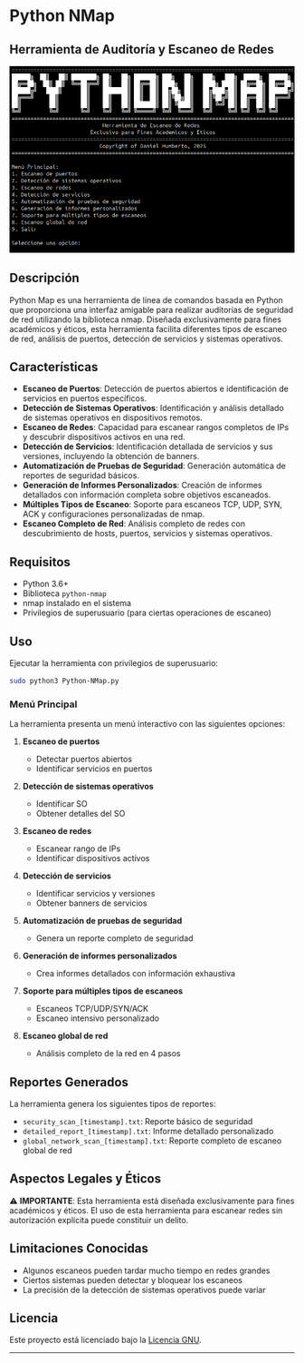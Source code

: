 # Python NMap

## Herramienta de Auditoría y Escaneo de Redes

![Imagen 2](Imagenes/1.png)

## Descripción

Python Map es una herramienta de línea de comandos basada en Python que proporciona una interfaz amigable para realizar auditorías de seguridad de red utilizando la biblioteca nmap. Diseñada exclusivamente para fines académicos y éticos, esta herramienta facilita diferentes tipos de escaneo de red, análisis de puertos, detección de servicios y sistemas operativos.

## Características

- **Escaneo de Puertos**: Detección de puertos abiertos e identificación de servicios en puertos específicos.
- **Detección de Sistemas Operativos**: Identificación y análisis detallado de sistemas operativos en dispositivos remotos.
- **Escaneo de Redes**: Capacidad para escanear rangos completos de IPs y descubrir dispositivos activos en una red.
- **Detección de Servicios**: Identificación detallada de servicios y sus versiones, incluyendo la obtención de banners.
- **Automatización de Pruebas de Seguridad**: Generación automática de reportes de seguridad básicos.
- **Generación de Informes Personalizados**: Creación de informes detallados con información completa sobre objetivos escaneados.
- **Múltiples Tipos de Escaneo**: Soporte para escaneos TCP, UDP, SYN, ACK y configuraciones personalizadas de nmap.
- **Escaneo Completo de Red**: Análisis completo de redes con descubrimiento de hosts, puertos, servicios y sistemas operativos.

## Requisitos

- Python 3.6+
- Biblioteca `python-nmap`
- nmap instalado en el sistema
- Privilegios de superusuario (para ciertas operaciones de escaneo)

## Uso

Ejecutar la herramienta con privilegios de superusuario:

```bash
sudo python3 Python-NMap.py
```

### Menú Principal

La herramienta presenta un menú interactivo con las siguientes opciones:

1. **Escaneo de puertos**
   - Detectar puertos abiertos
   - Identificar servicios en puertos

2. **Detección de sistemas operativos**
   - Identificar SO
   - Obtener detalles del SO

3. **Escaneo de redes**
   - Escanear rango de IPs
   - Identificar dispositivos activos

4. **Detección de servicios**
   - Identificar servicios y versiones
   - Obtener banners de servicios

5. **Automatización de pruebas de seguridad**
   - Genera un reporte completo de seguridad

6. **Generación de informes personalizados**
   - Crea informes detallados con información exhaustiva

7. **Soporte para múltiples tipos de escaneos**
   - Escaneos TCP/UDP/SYN/ACK
   - Escaneo intensivo personalizado

8. **Escaneo global de red**
   - Análisis completo de la red en 4 pasos

## Reportes Generados

La herramienta genera los siguientes tipos de reportes:

- `security_scan_[timestamp].txt`: Reporte básico de seguridad
- `detailed_report_[timestamp].txt`: Informe detallado personalizado
- `global_network_scan_[timestamp].txt`: Reporte completo de escaneo global de red

## Aspectos Legales y Éticos

⚠️ **IMPORTANTE**: Esta herramienta está diseñada exclusivamente para fines académicos y éticos. El uso de esta herramienta para escanear redes sin autorización explícita puede constituir un delito. 

## Limitaciones Conocidas

- Algunos escaneos pueden tardar mucho tiempo en redes grandes
- Ciertos sistemas pueden detectar y bloquear los escaneos
- La precisión de la detección de sistemas operativos puede variar

## Licencia

Este proyecto está licenciado bajo la [Licencia GNU](LICENSE).

---
